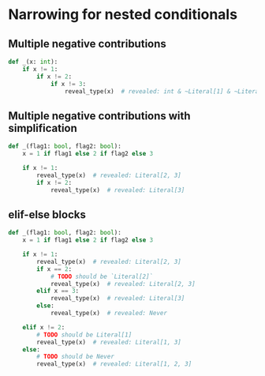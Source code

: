 # Narrowing for nested conditionals

## Multiple negative contributions

```py
def _(x: int):
    if x != 1:
        if x != 2:
            if x != 3:
                reveal_type(x)  # revealed: int & ~Literal[1] & ~Literal[2] & ~Literal[3]
```

## Multiple negative contributions with simplification

```py
def _(flag1: bool, flag2: bool):
    x = 1 if flag1 else 2 if flag2 else 3

    if x != 1:
        reveal_type(x)  # revealed: Literal[2, 3]
        if x != 2:
            reveal_type(x)  # revealed: Literal[3]
```

## elif-else blocks

```py
def _(flag1: bool, flag2: bool):
    x = 1 if flag1 else 2 if flag2 else 3

    if x != 1:
        reveal_type(x)  # revealed: Literal[2, 3]
        if x == 2:
            # TODO should be `Literal[2]`
            reveal_type(x)  # revealed: Literal[2, 3]
        elif x == 3:
            reveal_type(x)  # revealed: Literal[3]
        else:
            reveal_type(x)  # revealed: Never

    elif x != 2:
        # TODO should be Literal[1]
        reveal_type(x)  # revealed: Literal[1, 3]
    else:
        # TODO should be Never
        reveal_type(x)  # revealed: Literal[1, 2, 3]
```
